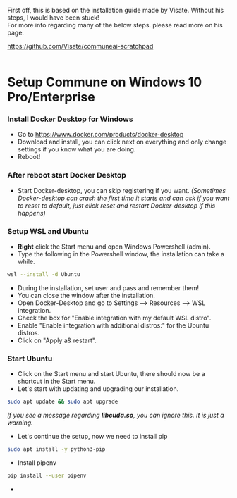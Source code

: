 First off, this is based on the installation guide made by Visate. Without his steps, I would have been stuck!<br>
For more info regarding many of the below steps. please read more on his page.

https://github.com/Visate/communeai-scratchpad
<br><br>
# Setup Commune on Windows 10 Pro/Enterprise



### Install Docker Desktop for Windows
- Go to https://www.docker.com/products/docker-desktop
- Download and install, you can click next on everything and only change settings if you know what you are doing.
- Reboot!


### After reboot start Docker Desktop
- Start Docker-desktop, you can skip registering if you want. *(Sometimes Docker-desktop can crash the first time it starts and can ask if you want to reset to default, just click reset and restart Docker-desktop if this happens)*

### Setup WSL and Ubuntu
- **Right** click the Start menu and open Windows Powershell (admin).
- Type the following in the Powershell window, the installation can take a while.

```sh
wsl --install -d Ubuntu
```
- During the installation, set user and pass and remember them!
- You can close the window after the installation.
- Open Docker-Desktop and go to Settings --> Resources --> WSL integration.
- Check the box for "Enable integration with my default WSL distro".
- Enable "Enable integration with additional distros:" for the Ubuntu distros.
- Click on "Apply a& restart".

### Start Ubuntu
- Click on the Start menu and start Ubuntu, there should now be a shortcut in the Start menu.
- Let's start with updating and upgrading our installation.

```sh
sudo apt update && sudo apt upgrade
```
*If you see a message regarding **libcuda.so**, you can ignore this. It is just a warning.*

- Let's continue the setup, now we need to install pip

```sh
sudo apt install -y python3-pip
```
- Install pipenv

```sh
pip install --user pipenv
```
- 







